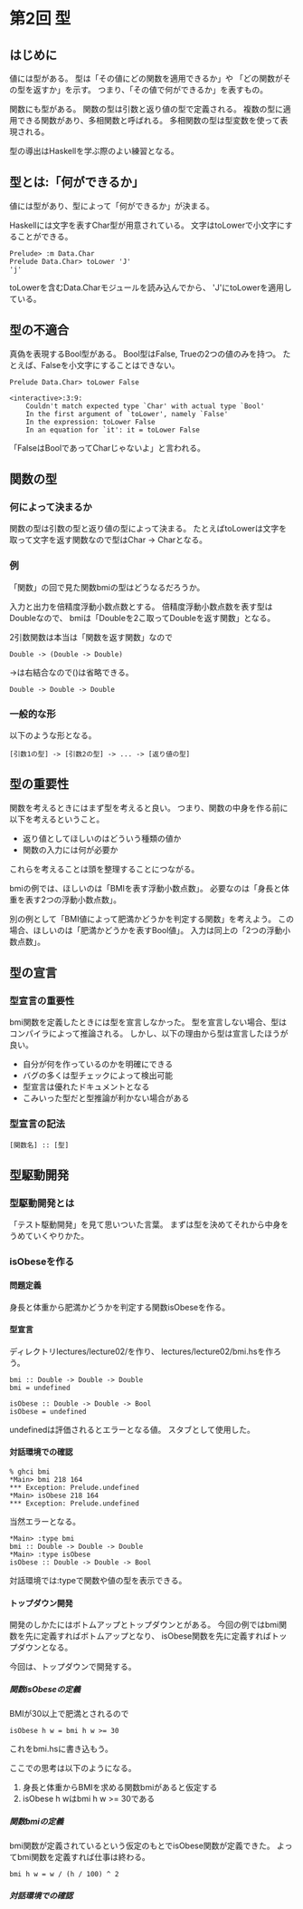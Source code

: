 第2回 型
========

はじめに
--------

値には型がある。
型は「その値にどの関数を適用できるか」や
「どの関数がその型を返すか」を示す。
つまり、「その値で何ができるか」を表すもの。

関数にも型がある。
関数の型は引数と返り値の型で定義される。
複数の型に適用できる関数があり、多相関数と呼ばれる。
多相関数の型は型変数を使って表現される。

型の導出はHaskellを学ぶ際のよい練習となる。

型とは:「何ができるか」
----------------------

値には型があり、型によって「何ができるか」が決まる。

Haskellには文字を表すChar型が用意されている。
文字はtoLowerで小文字にすることができる。

    Prelude> :m Data.Char
    Prelude Data.Char> toLower 'J'
    'j'

toLowerを含むData.Charモジュールを読み込んでから、
'J'にtoLowerを適用している。

型の不適合
----------

真偽を表現するBool型がある。
Bool型はFalse, Trueの2つの値のみを持つ。
たとえば、Falseを小文字にすることはできない。

    Prelude Data.Char> toLower False

    <interactive>:3:9:
        Couldn't match expected type `Char' with actual type `Bool'
        In the first argument of `toLower', namely `False'
        In the expression: toLower False
        In an equation for `it': it = toLower False

「FalseはBoolであってCharじゃないよ」と言われる。

関数の型
--------

### 何によって決まるか

関数の型は引数の型と返り値の型によって決まる。
たとえばtoLowerは文字を取って文字を返す関数なので型はChar -> Charとなる。

### 例

「関数」の回で見た関数bmiの型はどうなるだろうか。

入力と出力を倍精度浮動小数点数とする。
倍精度浮動小数点数を表す型はDoubleなので、
bmiは「Doubleを2こ取ってDoubleを返す関数」となる。

2引数関数は本当は「関数を返す関数」なので

    Double -> (Double -> Double)

 ->は右結合なので()は省略できる。

    Double -> Double -> Double

### 一般的な形

以下のような形となる。

    [引数1の型] -> [引数2の型] -> ... -> [返り値の型]

型の重要性
----------

関数を考えるときにはまず型を考えると良い。
つまり、関数の中身を作る前に以下を考えるということ。

* 返り値としてほしいのはどういう種類の値か
* 関数の入力には何が必要か

これらを考えることは頭を整理することにつながる。

bmiの例では、ほしいのは「BMIを表す浮動小数点数」。
必要なのは「身長と体重を表す2つの浮動小数点数」。

別の例として「BMI値によって肥満かどうかを判定する関数」を考えよう。
この場合、ほしいのは「肥満かどうかを表すBool値」。
入力は同上の「2つの浮動小数点数」。

型の宣言
--------

### 型宣言の重要性

bmi関数を定義したときには型を宣言しなかった。
型を宣言しない場合、型はコンパイラによって推論される。
しかし、以下の理由から型は宣言したほうが良い。

* 自分が何を作っているのかを明確にできる
* バグの多くは型チェックによって検出可能
* 型宣言は優れたドキュメントとなる
* こみいった型だと型推論が利かない場合がある

### 型宣言の記法

    [関数名] :: [型]

型駆動開発
----------

### 型駆動開発とは

「テスト駆動開発」を見て思いついた言葉。
まずは型を決めてそれから中身をうめていくやりかた。

### isObeseを作る

#### 問題定義

身長と体重から肥満かどうかを判定する関数isObeseを作る。

#### 型宣言

ディレクトリlectures/lecture02/を作り、
lectures/lecture02/bmi.hsを作ろう。

    bmi :: Double -> Double -> Double
    bmi = undefined

    isObese :: Double -> Double -> Bool
    isObese = undefined

undefinedは評価されるとエラーとなる値。
スタブとして使用した。

#### 対話環境での確認

    % ghci bmi
    *Main> bmi 218 164
    *** Exception: Prelude.undefined
    *Main> isObese 218 164
    *** Exception: Prelude.undefined

当然エラーとなる。

    *Main> :type bmi
    bmi :: Double -> Double -> Double
    *Main> :type isObese
    isObese :: Double -> Double -> Bool

対話環境では:typeで関数や値の型を表示できる。

#### トップダウン開発

開発のしかたにはボトムアップとトップダウンとがある。
今回の例ではbmi関数を先に定義すればボトムアップとなり、
isObese関数を先に定義すればトップダウンとなる。

今回は、トップダウンで開発する。

##### 関数isObeseの定義

BMIが30以上で肥満とされるので

    isObese h w = bmi h w >= 30

これをbmi.hsに書き込もう。

ここでの思考は以下のようになる。

1. 身長と体重からBMIを求める関数bmiがあると仮定する
2. isObese h wはbmi h w >= 30である

##### 関数bmiの定義

bmi関数が定義されているという仮定のもとでisObese関数が定義できた。
よってbmi関数を定義すれば仕事は終わる。

    bmi h w = w / (h / 100) ^ 2

##### 対話環境での確認
